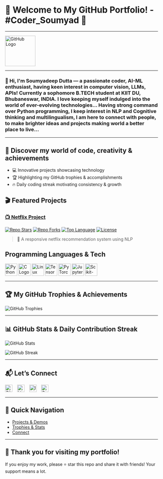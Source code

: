 # 🎉 Welcome to My GitHub Portfolio! - #Coder_Soumyad 🚀
---

<img src="https://github.githubassets.com/images/modules/logos_page/GitHub-Mark.png" alt="GitHub Logo" width="100"/>

---

### 👋 Hi, I'm **Soumyadeep Dutta** — a passionate coder, AI-ML enthusiast, having keen interest in computer vision, LLMs, APIs! Currently a sophomore B.TECH student at KIIT DU, Bhubaneswar, INDIA. I love keeping myself indulged into the world of ever-evolving technologies... Having strong command over Python programming, I keep interest in NLP and Cognitive thinking and multilingualism, I am here to connect with people, to make brighter ideas and projects making world a better place to live...
---

## 🌟 Discover my world of code, creativity & achievements

- 💻 Innovative projects showcasing technology  
- 🏆 Highlighting my GitHub trophies & accomplishments  
- 🔥 Daily coding streak motivating consistency & growth


## 🎬 Featured Projects

### [📺 Netflix Project](https://github.com/Soumyad3110/Netflix_project)

[![Repo Stars](https://img.shields.io/github/stars/Soumyad3110/Netflix_project?style=flat-square)](https://github.com/Soumyad3110/Netflix_project/stargazers)
[![Repo Forks](https://img.shields.io/github/forks/Soumyad3110/Netflix_project?style=flat-square)](https://github.com/Soumyad3110/Netflix_project/network)
[![Top Language](https://img.shields.io/github/languages/top/Soumyad3110/Netflix_project?style=flat-square)](https://github.com/Soumyad3110/Netflix_project)
[![License](https://img.shields.io/github/license/Soumyad3110/Netflix_project?style=flat-square)](https://github.com/Soumyad3110/Netflix_project/blob/main/LICENSE)



> 🎥 A responsive netflix recommendation system using NLP

## Programming Languages & Tech 
<p>
  <img src="https://www.python.org/static/opengraph-icon-200x200.png" alt="Python Logo" width="40"/> 
  <img src="https://upload.wikimedia.org/wikipedia/commons/1/19/C_Logo.png" alt="C Logo" width="40"/> 
  <img src="https://upload.wikimedia.org/wikipedia/commons/thumb/3/35/Tux.svg/120px-Tux.svg.png" alt="Linux Logo" width="40"/>
  <img src="https://upload.wikimedia.org/wikipedia/commons/thumb/2/2d/Tensorflow_logo.svg/120px-Tensorflow_logo.svg.png" alt="TensorFlow Logo" width="40"/>
  <img src="https://upload.wikimedia.org/wikipedia/commons/9/96/Pytorch_logo.png" alt="PyTorch Logo" width="40"/>
  <img src="https://upload.wikimedia.org/wikipedia/commons/thumb/3/38/Jupyter_logo.svg/120px-Jupyter_logo.svg.png" alt="Jupyter Logo" width="40"/>
  <img src="https://upload.wikimedia.org/wikipedia/commons/thumb/0/05/Scikit_learn_logo_small.svg/120px-Scikit_learn_logo_small.svg.png" alt="Scikit-learn Logo" width="40"/>
</p>

---

## 🏆 My GitHub Trophies & Achievements

![GitHub Trophies](https://github-profile-trophy.vercel.app/?username=Soumyad3110&theme=radical&row=1&column=7)

---

## 📊 GitHub Stats & Daily Contribution Streak

![GitHub Stats](https://github-readme-stats.vercel.app/api?username=Soumyad3110&show_icons=true&theme=radical)

![GitHub Streak](https://github-readme-streak-stats.herokuapp.com/?user=Soumyad3110&theme=radical)

---

## 📬 Let’s Connect

[<img src="https://github.githubassets.com/images/modules/logos_page/GitHub-Mark.png" alt="GitHub" width="24"/>](https://github.com/Soumyad3110) &nbsp;&nbsp;
[<img src="https://cdn-icons-png.flaticon.com/512/174/174857.png" alt="LinkedIn" width="24"/>](https://www.linkedin.com/in/soumyadeep-dutta-609b66334) &nbsp;&nbsp;
[<img src="https://cdn-icons-png.flaticon.com/512/174/174855.png" alt="Instagram" width="24"/>](https://www.instagram.com/_waltz_soumyad_001) &nbsp;&nbsp;
<a href="mailto:dutta.311006@gmail.com">
  <img src="https://upload.wikimedia.org/wikipedia/commons/4/4e/Gmail_Icon.png" alt="Gmail" width="24" />
</a>

---

## 🚀 Quick Navigation

- [Projects & Demos](#-discover-my-world-of-code-creativity--achievements)
- [Trophies & Stats](#-my-github-trophies--achievements)
- [Connect](#-lets-connect)

---

## 🎉 Thank you for visiting my portfolio!

If you enjoy my work, please ⭐ star this repo and share it with friends! Your support means a lot.

<p align="center">
  
